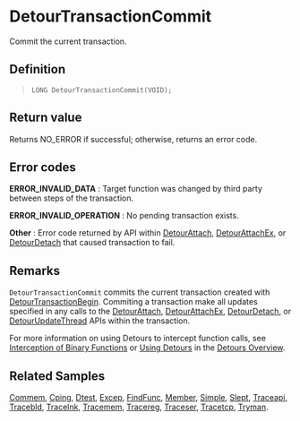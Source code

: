 DetourTransactionCommit
=======================

Commit the current transaction.

Definition
----------

>     LONG DetourTransactionCommit(VOID);

Return value
------------

Returns NO\_ERROR if successful; otherwise, returns an error code.

Error codes
-----------

**ERROR\_INVALID\_DATA**
:   Target function was changed by third party between steps of
    the transaction.

**ERROR\_INVALID\_OPERATION**
:   No pending transaction exists.

**Other**
:   Error code returned by API within
    [DetourAttach](DetourAttach.md),
    [DetourAttachEx](DetourAttachEx.md), or
    [DetourDetach](DetourAttachEx.md) that caused transaction
    to fail.

Remarks
-------

`DetourTransactionCommit` commits the current transaction created with
[DetourTransactionBegin](DetourTransactionBegin.md). Commiting a
transaction make all updates specified in any calls to the
[DetourAttach](DetourAttach.md),
[DetourAttachEx](DetourAttachEx.md),
[DetourDetach](DetourDetach.md), or
[DetourUpdateThread](DetourUpdateThread.md) APIs within the
transaction.

For more information on using Detours to intercept function calls, see
[Interception of Binary Functions](OverviewInterception.md) or [Using
Detours](OverviewUsing.md) in the [Detours Overview](Home.md).

Related Samples
---------------

[Commem](SampleCommem.md), [Cping](SampleCping.md),
[Dtest](SampleDtest.md), [Excep](SampleExcep.md),
[FindFunc](SampleFindFunc.md), [Member](SampleMember.md),
[Simple](SampleSimple.md), [Slept](SampleSlept.md),
[Traceapi](SampleTraceapi.md), [Tracebld](SampleTracebld.md),
[Tracelnk](SampleTracelnk.md), [Tracemem](SampleTracemem.md),
[Tracereg](SampleTracereg.md), [Traceser](SampleTraceser.md),
[Tracetcp](SampleTracetcp.md), [Tryman](SampleTryman.md).
